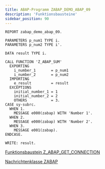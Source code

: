 ```yaml
---
title: ABAP-Programm ZABAP_DEMO_ABAP_09
description: 'Funktionsbausteine'
sidebar_position: 90
---
```


```abap
REPORT zabap_demo_abap_09.

PARAMETERS p_num1 TYPE i.
PARAMETERS p_num2 TYPE i'.

DATA result TYPE i.

CALL FUNCTION 'Z_ABAP_SUM'
  EXPORTING
    i_number_1       = p_num1
    i_number_2       = p_num2
  IMPORTING
    e_result         = result  
  EXCEPTIONS
    initial_number_1 = 1
    initial_number_2 = 2
    OTHERS           = 3.
CASE sy-subrc.
  WHEN 1.
    MESSAGE e000(zabap) WITH 'Number 1'.
  WHEN 2.
    MESSAGE e000(zabap) WITH 'Number 2'.
  WHEN 3.
    MESSAGE e001(zabap).
ENDCASE.

WRITE: result.
```

[Funktionsbaustein Z_ABAP_GET_CONNECTION](module_z_abap_sum.md)

[Nachrichtenklasse ZABAP](message_class_zabap.md)
